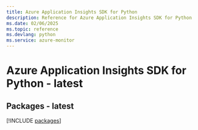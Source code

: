 ```yaml
---
title: Azure Application Insights SDK for Python
description: Reference for Azure Application Insights SDK for Python
ms.date: 02/06/2025
ms.topic: reference
ms.devlang: python
ms.service: azure-monitor
---
```

# Azure Application Insights SDK for Python - latest
## Packages - latest
[!INCLUDE [packages](application-insights-index.md)]